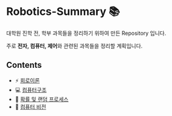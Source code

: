 # Robotics-Summary :books:

대학원 진학 전, 학부 과목들을 정리하기 위하여 만든 Repository 입니다.  

주로 **전자, 컴퓨터, 제어**와 관련된 과목들을 정리할 계획입니다.  

## Contents  
- :zap: [회로이론](https://github.com/Taeyoung96/Robotics-Summary/tree/master/%ED%9A%8C%EB%A1%9C%EC%9D%B4%EB%A1%A0)  
- :computer: [컴퓨터구조](https://github.com/Taeyoung96/Robotics-Summary/tree/master/%EC%BB%B4%ED%93%A8%ED%84%B0%EA%B5%AC%EC%A1%B0)  
- 🎲 [확률 및 랜덤 프로세스](https://github.com/Taeyoung96/Robotics-Summary/tree/master/%ED%99%95%EB%A5%A0%20%EB%B0%8F%20%EB%9E%9C%EB%8D%A4%20%ED%94%84%EB%A1%9C%EC%84%B8%EC%8A%A4)
- :eyes: [컴퓨터 비전](https://github.com/Taeyoung96/Robotics-Summary/tree/master/%EC%BB%B4%ED%93%A8%ED%84%B0%20%EB%B9%84%EC%A0%84)
 
